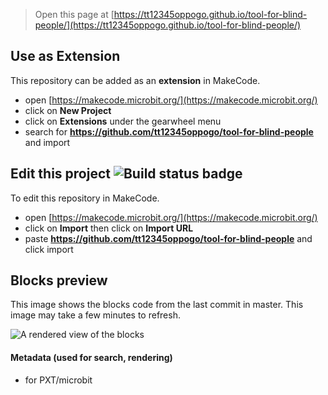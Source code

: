 
> Open this page at [https://tt12345oppogo.github.io/tool-for-blind-people/](https://tt12345oppogo.github.io/tool-for-blind-people/)

## Use as Extension

This repository can be added as an **extension** in MakeCode.

* open [https://makecode.microbit.org/](https://makecode.microbit.org/)
* click on **New Project**
* click on **Extensions** under the gearwheel menu
* search for **https://github.com/tt12345oppogo/tool-for-blind-people** and import

## Edit this project ![Build status badge](https://github.com/tt12345oppogo/tool-for-blind-people/workflows/MakeCode/badge.svg)

To edit this repository in MakeCode.

* open [https://makecode.microbit.org/](https://makecode.microbit.org/)
* click on **Import** then click on **Import URL**
* paste **https://github.com/tt12345oppogo/tool-for-blind-people** and click import

## Blocks preview

This image shows the blocks code from the last commit in master.
This image may take a few minutes to refresh.

![A rendered view of the blocks](https://github.com/tt12345oppogo/tool-for-blind-people/raw/master/.github/makecode/blocks.png)

#### Metadata (used for search, rendering)

* for PXT/microbit
<script src="https://makecode.com/gh-pages-embed.js"></script><script>makeCodeRender("{{ site.makecode.home_url }}", "{{ site.github.owner_name }}/{{ site.github.repository_name }}");</script>
